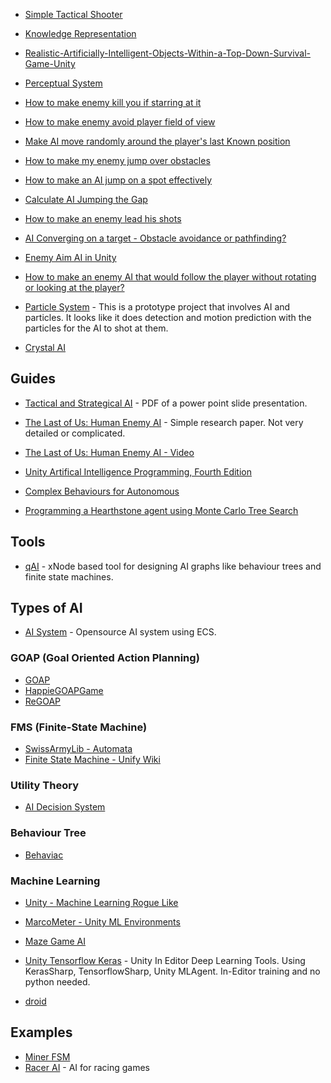 * [Simple Tactical Shooter](https://github.com/AlexJohnKennedy/SimpleTacticalShooter)
* [Knowledge Representation](https://github.com/chris-gong/knowledge-representation)
* [Realistic-Artificially-Intelligent-Objects-Within-a-Top-Down-Survival-Game-Unity](https://github.com/CBerger1997/Realistic-Artificially-Intelligent-Objects-Within-a-Top-Down-Survival-Game-Unity-)
* [Perceptual System](https://github.com/IceLanguage/LinHoweGameAlgorithm/tree/master/Assets/Scripts/08-PerceptualSystem)

* [How to make enemy kill you if starring at it](https://answers.unity.com/questions/319733/how-to-make-enemy-kill-you-if-starring-at-it.html)
* [How to make enemy avoid player field of view](https://answers.unity.com/questions/988301/how-to-make-enemy-avoid-player-field-of-view.html)
* [Make AI move randomly around the player's last Known position](https://answers.unity.com/questions/1264164/making-the-ai-move-randomly-around-the-players-las.html)
* [How to make my enemy jump over obstacles](https://answers.unity.com/questions/172740/finalyy-my-first-game-in-unity-you-must-see-this.html)
* [How to make an AI jump on a spot effectively](https://gamedev.stackexchange.com/questions/37916/making-ai-jump-on-a-spot-effectively)
* [Calculate AI Jumping the Gap](https://answers.unity.com/questions/973058/calculate-ai-jumping-the-gap.html)
* [How to make an enemy lead his shots](https://answers.unity.com/questions/506772/how-do-i-make-an-enemy-lead-his-shots.html)

* [AI Converging on a target - Obstacle avoidance or pathfinding?](https://answers.unity.com/questions/396309/ai-converging-on-a-target-obstacle-avoidance-or-pa.html)

* [Enemy Aim AI in Unity](http://www.theappguruz.com/blog/enemy-aim-ai-unity)
* [How to make an enemy AI that would follow the player without rotating or looking at the player?](https://stackoverflow.com/questions/16844020/how-to-make-an-enemy-ai-that-would-follow-the-player-without-rotating-or-looking)

* [Particle System](https://github.com/JoachimLaviolette/particle-system) - This is a prototype project that involves AI and particles.  It looks like it does detection and motion prediction with the particles for the AI to shot at them.

* [Crystal AI](https://github.com/igiagkiozis/CrystalAI)

## Guides
* [Tactical and Strategical AI](http://www.cse.scu.edu/~tschwarz/COEN129/PPT/Tactical%20and%20Strategical%20AI.pdf) - PDF of a power point slide presentation.
* [The Last of Us: Human Enemy AI](http://gamelabgraz.com/wp-content/uploads/2017/02/Humam-AI-summary.pdf) - Simple research paper.  Not very detailed or complicated.
* [The Last of Us: Human Enemy AI - Video](http://www.gdcvault.com/play/1020338/The-Last-of-Us-Human)
* [Unity Artifical Intelligence Programming, Fourth Edition](https://github.com/PacktPublishing/Unity-Artificial-Intelligence-Programming-Fourth-Edition)
* [Complex Behaviours for Autonomous](http://pievisdev.blogspot.com/2015/05/complex-behaviours-for-autonomous.html)

* [Programming a Hearthstone agent using Monte Carlo Tree Search](https://daim.idi.ntnu.no/masteroppgaver/014/14750/masteroppgave.pdf)

## Tools

* [qAI](https://github.com/jlreymendez/qAI) - xNode based tool for designing AI graphs like behaviour trees and finite state machines.
## Types of AI

* [AI System](https://github.com/BuildingBetterGames/AISystem) - Opensource AI system using ECS.

### GOAP (Goal Oriented Action Planning)
* [GOAP](https://github.com/sploreg/goap)
* [HappieGOAPGame](https://github.com/anneomcl/HappieGOAPGame)
* [ReGOAP](https://github.com/luxkun/ReGoap)

### FMS (Finite-State Machine)
* [SwissArmyLib - Automata](https://github.com/ArchonInteractive/SwissArmyLib/tree/master/Archon.SwissArmyLib/Automata)
* [Finite State Machine - Unify Wiki](http://wiki.unity3d.com/index.php?title=Finite_State_Machine)
### Utility Theory
* [AI Decision System](https://github.com/vichasselmann/aidecisionsystem)
### Behaviour Tree
* [Behaviac](https://github.com/Tencent/behaviac)
### Machine Learning
* [Unity - Machine Learning Rogue Like](https://github.com/UnityTechnologies/MachineLearningRoguelike)
* [MarcoMeter - Unity ML Environments](https://github.com/MarcoMeter/Unity-ML-Environments)
* [Maze Game AI](https://github.com/tavik000/MazeGameAI)

* [Unity Tensorflow Keras](https://github.com/tcmxx/UnityTensorflowKeras) - Unity In Editor Deep Learning Tools. Using KerasSharp, TensorflowSharp, Unity MLAgent. In-Editor training and no python needed. 

* [droid](https://github.com/sintefneodroid/droid)

## Examples

* [Miner FSM](https://github.com/igna92ts/unity_miner_fsm)
* [Racer AI](https://github.com/jcbang/RacerAI) - AI for racing games
